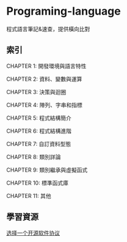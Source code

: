 # Programing-language

程式語言筆記&amp;速查，提供橫向比對

## 索引

CHAPTER 1:  開發環境與語言特性

CHAPTER 2:  資料、變數與運算

CHAPTER 3:  決策與迴圈

CHAPTER 4:  陣列、字串和指標

CHAPTER 5:  程式結構簡介

CHAPTER 6:  程式結構進階

CHAPTER 7:  自訂資料型態

CHAPTER 8:  類別詳論

CHAPTER 9:  類別繼承與虛擬函式

CHAPTER 10: 標準函式庫

CHAPTER 11: 其他

## 學習資源

[选择一个开源软件协议](http://choosealicense.online/)
